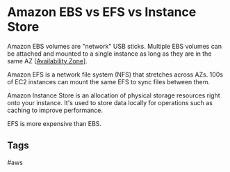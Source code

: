 # Amazon EBS vs EFS vs Instance Store

Amazon EBS volumes are "network" USB sticks. Multiple EBS volumes can be attached and mounted to a single instance as long as they are in the same AZ [[Availability Zone](./202309120416)].   

Amazon EFS is a network file system (NFS) that stretches across AZs. 100s of EC2 instances can mount the same EFS to sync files between them.  

Amazon Instance Store is an allocation of physical storage resources right onto your instance. It's used to store data locally for operations such as caching to improve performance.  

EFS is more expensive than EBS.  

## Tags
#aws

